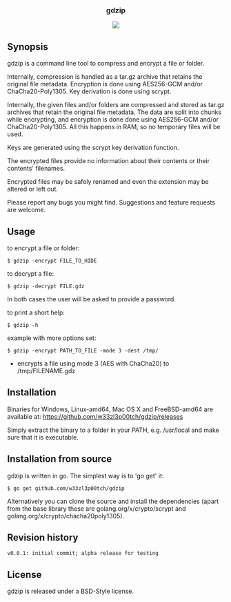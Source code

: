 <p align="center">
  <h3 align="center">gdzip</h3>
  <p align="center">
    <a href="https://goreportcard.com/report/github.com/w33zl3p00tch/gdzip"><img src="https://goreportcard.com/badge/github.com/w33zl3p00tch/gdzip"></a>
  </p>
</p>

## Synopsis

gdzip is a command line tool to compress and encrypt a file or folder.

Internally, compression is handled as a tar.gz archive that retains the original file metadata. Encryption is done using AES256-GCM and/or ChaCha20-Poly1305. Key derivation is done using scrypt.


Internally, the given files and/or folders are compressed and stored as tar.gz archives that retain the original file metadata. The data are split into chunks while encrypting, and encryption is done done using AES256-GCM and/or ChaCha20-Poly1305. All this happens in RAM, so no temporary files will be used.

Keys are generated using the scrypt key derivation function.

The encrypted files provide no information about their contents or their contents' filenames.

Encrypted files may be safely renamed and even the extension may be altered or left out.


Please report any bugs you might find. Suggestions and feature requests are welcome.



## Usage

to encrypt a file or folder:

```
$ gdzip -encrypt FILE_TO_HIDE
```



to decrypt a file:

```
$ gdzip -decrypt FILE.gdz
```



In both cases the user will be asked to provide a password.



to print a short help:
```
$ gdzip -h
```


example with more options set:
```
$ gdzip -encrypt PATH_TO_FILE -mode 3 -dest /tmp/
```

- encrypts a file using mode 3 (AES with ChaCha20) to /tmp/FILENAME.gdz



## Installation

Binaries for Windows, Linux-amd64, Mac OS X and FreeBSD-amd64 are available at:
https://github.com/w33zl3p00tch/gdzip/releases

Simply extract the binary to a folder in your PATH, e.g. /usr/local and make sure that it is executable.



## Installation from source

gdzip is written in go. The simplest way is to 'go get' it:

```
$ go get github.com/w33zl3p00tch/gdzip
```

Alternatively you can clone the source and install the dependencies (apart from the base library these are golang.org/x/crypto/scrypt and golang.org/x/crypto/chacha20poly1305).



## Revision history

```
v0.0.1: initial commit; alpha release for testing
```


## License

gdzip is released under a BSD-Style license.

